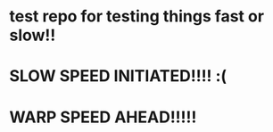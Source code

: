 # test repo for testing things fast or slow!!
# SLOW SPEED INITIATED!!!! :(
# WARP SPEED AHEAD!!!!!
